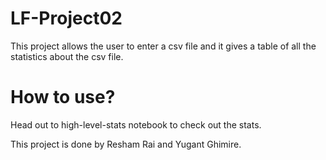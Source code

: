 # LF-Project02

This project allows the user to enter a csv file and it gives a table of all the statistics about the csv file. 

# How to use?
Head out to high-level-stats notebook to check out the stats. 


This project is done by Resham Rai and Yugant Ghimire.
